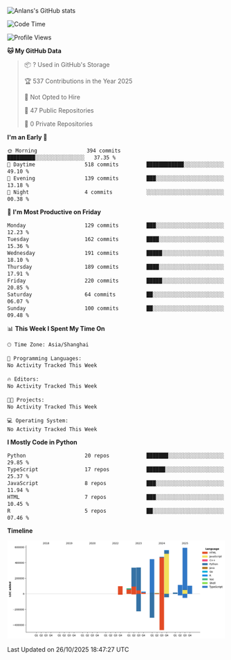 <!-- ![Anlans's GitHub stats](https://github-readme-stats.vercel.app/api?username=Anlans) -->
![Anlans's GitHub stats](https://github-readme-stats.vercel.app/api?username=Anlans&rank_icon=github)

<!--START_SECTION:waka-->
![Code Time](http://img.shields.io/badge/Code%20Time-0%20secs-blue)

![Profile Views](http://img.shields.io/badge/Profile%20Views-1-blue)

**🐱 My GitHub Data** 

> 📦 ? Used in GitHub's Storage 
 > 
> 🏆 537 Contributions in the Year 2025
 > 
> 🚫 Not Opted to Hire
 > 
> 📜 47 Public Repositories 
 > 
> 🔑 0 Private Repositories 
 > 
**I'm an Early 🐤** 

```text
🌞 Morning                394 commits         █████████░░░░░░░░░░░░░░░░   37.35 % 
🌆 Daytime                518 commits         ████████████░░░░░░░░░░░░░   49.10 % 
🌃 Evening                139 commits         ███░░░░░░░░░░░░░░░░░░░░░░   13.18 % 
🌙 Night                  4 commits           ░░░░░░░░░░░░░░░░░░░░░░░░░   00.38 % 
```
📅 **I'm Most Productive on Friday** 

```text
Monday                   129 commits         ███░░░░░░░░░░░░░░░░░░░░░░   12.23 % 
Tuesday                  162 commits         ████░░░░░░░░░░░░░░░░░░░░░   15.36 % 
Wednesday                191 commits         █████░░░░░░░░░░░░░░░░░░░░   18.10 % 
Thursday                 189 commits         ████░░░░░░░░░░░░░░░░░░░░░   17.91 % 
Friday                   220 commits         █████░░░░░░░░░░░░░░░░░░░░   20.85 % 
Saturday                 64 commits          ██░░░░░░░░░░░░░░░░░░░░░░░   06.07 % 
Sunday                   100 commits         ██░░░░░░░░░░░░░░░░░░░░░░░   09.48 % 
```


📊 **This Week I Spent My Time On** 

```text
🕑︎ Time Zone: Asia/Shanghai

💬 Programming Languages: 
No Activity Tracked This Week

🔥 Editors: 
No Activity Tracked This Week

🐱‍💻 Projects: 
No Activity Tracked This Week

💻 Operating System: 
No Activity Tracked This Week
```

**I Mostly Code in Python** 

```text
Python                   20 repos            ███████░░░░░░░░░░░░░░░░░░   29.85 % 
TypeScript               17 repos            ██████░░░░░░░░░░░░░░░░░░░   25.37 % 
JavaScript               8 repos             ███░░░░░░░░░░░░░░░░░░░░░░   11.94 % 
HTML                     7 repos             ███░░░░░░░░░░░░░░░░░░░░░░   10.45 % 
R                        5 repos             ██░░░░░░░░░░░░░░░░░░░░░░░   07.46 % 
```



**Timeline**

![Lines of Code chart](https://raw.githubusercontent.com/Anlans/Anlans/main/assets/bar_graph.png)


 Last Updated on 26/10/2025 18:47:27 UTC
<!--END_SECTION:waka-->
